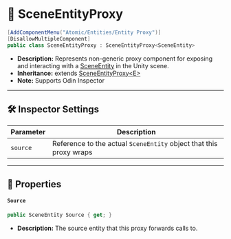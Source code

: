 # 🧩 SceneEntityProxy

```csharp
[AddComponentMenu("Atomic/Entities/Entity Proxy")]
[DisallowMultipleComponent]
public class SceneEntityProxy : SceneEntityProxy<SceneEntity>
```

- **Description:**  Represents non-generic proxy component for exposing and interacting with
  a [SceneEntity](SceneEntity.md) in the Unity scene.
- **Inheritance:** extends [SceneEntityProxy&lt;E&gt;](SceneEntityProxy%601.md)
- **Note:** Supports Odin Inspector

---

## 🛠 Inspector Settings

| Parameter | Description                                                        |
|-----------|--------------------------------------------------------------------|
| `source`  | Reference to the actual `SceneEntity` object that this proxy wraps |

---

## 🔑 Properties

#### `Source`

```csharp
public SceneEntity Source { get; }
```

- **Description:** The source entity that this proxy forwards calls to.